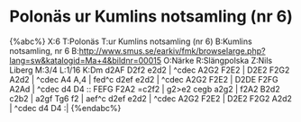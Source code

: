 # Polonäs ur Kumlins notsamling (nr 6)

{%abc%}
X:6
T:Polonäs
T:ur Kumlins notsamling (nr 6)
B:Kumlins notsamling, nr 6
B:http://www.smus.se/earkiv/fmk/browselarge.php?lang=sw&katalogid=Ma+4&bildnr=00015
O:Närke
R:Slängpolska
Z:Nils Liberg
M:3/4
L:1/16
K:Dm
d2AF D2f2 e2d2 | ^cdec A2G2 F2E2 | D2E2 F2G2 A2d2 | ^cdec A4 A,4 |
fed^c d2ef e2d2 | ^cdec A2G2 F2E2 | D2DE F2FG A2Ad | ^cdec d4 D4 ::
FEFG F2A2 =c2f2 | g2>e2 cegb a2g2 | f2A2 B2d2 c2b2 | a2gf Tg6 f2 |
aef^c d2ef e2d2 | ^cdec A2G2 F2E2 | D2E2 F2G2 A2d2 | ^cdec d4 D4 :|
{%endabc%}
